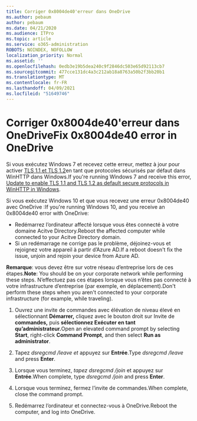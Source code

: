 ```yaml
---
title: Corriger 0x8004de40'erreur dans OneDrive
ms.author: pebaum
author: pebaum
ms.date: 04/21/2020
ms.audience: ITPro
ms.topic: article
ms.service: o365-administration
ROBOTS: NOINDEX, NOFOLLOW
localization_priority: Normal
ms.assetid: ''
ms.openlocfilehash: 0edb3e19b5dea240c9f2846dc503e65d92113cb7
ms.sourcegitcommit: 477cce131dc4a3c212ab18a8763a50b2f3bb20b1
ms.translationtype: MT
ms.contentlocale: fr-FR
ms.lasthandoff: 04/09/2021
ms.locfileid: "51649746"
---
```

# <a name="fix-0x8004de40-error-in-onedrive"></a><span data-ttu-id="14887-102">Corriger 0x8004de40'erreur dans OneDrive</span><span class="sxs-lookup"><span data-stu-id="14887-102">Fix 0x8004de40 error in OneDrive</span></span>

<span data-ttu-id="14887-103">Si vous exécutez Windows 7 et recevez cette erreur, mettez à jour pour activer [TLS 1.1 et TLS 1.2](https://support.microsoft.com/topic/update-to-enable-tls-1-1-and-tls-1-2-as-default-secure-protocols-in-winhttp-in-windows-c4bd73d2-31d7-761e-0178-11268bb10392)en tant que protocoles sécurisés par défaut dans WinHTTP dans Windows.</span><span class="sxs-lookup"><span data-stu-id="14887-103">If you're running Windows 7 and receive this error, [Update to enable TLS 1.1 and TLS 1.2 as default secure protocols in WinHTTP in Windows](https://support.microsoft.com/topic/update-to-enable-tls-1-1-and-tls-1-2-as-default-secure-protocols-in-winhttp-in-windows-c4bd73d2-31d7-761e-0178-11268bb10392).</span></span>

<span data-ttu-id="14887-104">Si vous exécutez Windows 10 et que vous recevez une erreur 0x8004de40 avec OneDrive :</span><span class="sxs-lookup"><span data-stu-id="14887-104">If you're running Windows 10, and you receive an 0x8004de40 error with OneDrive:</span></span>

- <span data-ttu-id="14887-105">Redémarrez l’ordinateur affecté lorsque vous êtes connecté à votre domaine Acitve Directory.</span><span class="sxs-lookup"><span data-stu-id="14887-105">Reboot the affected computer while connected to your Acitve Directory domain.</span></span>
- <span data-ttu-id="14887-106">Si un redémarrage ne corrige pas le problème, déjoinez-vous et rejoignez votre appareil à partir d’Azure AD.</span><span class="sxs-lookup"><span data-stu-id="14887-106">If a reboot doesn't fix the issue, unjoin and rejoin your device from Azure AD.</span></span> 

<span data-ttu-id="14887-107">**Remarque**: vous devez être sur votre réseau d’entreprise lors de ces étapes.</span><span class="sxs-lookup"><span data-stu-id="14887-107">**Note**: You should be on your corporate network while performing these steps.</span></span> <span data-ttu-id="14887-108">N’effectuez pas ces étapes lorsque vous n’êtes pas connecté à votre infrastructure d’entreprise (par exemple, en déplacement).</span><span class="sxs-lookup"><span data-stu-id="14887-108">Don't perform these steps when you aren't connected to your corporate infrastructure (for example, while traveling).</span></span> 

1. <span data-ttu-id="14887-109">Ouvrez une invite de commandes avec élévation de niveau élevé en sélectionnant **Démarrer,** cliquez avec le bouton droit sur Invite de **commandes,** puis **sélectionnez Exécuter en tant qu’administrateur.**</span><span class="sxs-lookup"><span data-stu-id="14887-109">Open an elevated command prompt by selecting **Start**, right-click **Command Prompt**, and then select **Run as administrator**.</span></span>

1. <span data-ttu-id="14887-110">Tapez *dsregcmd /leave et* appuyez sur **Entrée**.</span><span class="sxs-lookup"><span data-stu-id="14887-110">Type *dsregcmd /leave* and press **Enter**.</span></span>

1. <span data-ttu-id="14887-111">Lorsque vous terminez, *tapez dsregcmd /join* et appuyez sur **Entrée**.</span><span class="sxs-lookup"><span data-stu-id="14887-111">When complete, type *dsregcmd /join* and press **Enter**.</span></span>

1. <span data-ttu-id="14887-112">Lorsque vous terminez, fermez l’invite de commandes.</span><span class="sxs-lookup"><span data-stu-id="14887-112">When complete, close the command prompt.</span></span>

1. <span data-ttu-id="14887-113">Redémarrez l’ordinateur et connectez-vous à OneDrive.</span><span class="sxs-lookup"><span data-stu-id="14887-113">Reboot the computer, and log into OneDrive.</span></span>
